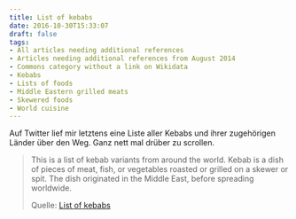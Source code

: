 ```yaml
---
title: List of kebabs
date: 2016-10-30T15:33:07
draft: false
tags:
- All articles needing additional references
- Articles needing additional references from August 2014
- Commons category without a link on Wikidata
- Kebabs
- Lists of foods
- Middle Eastern grilled meats
- Skewered foods
- World cuisine
---
```


Auf Twitter lief mir letztens eine Liste aller Kebabs und ihrer zugehörigen
Länder über den Weg. Ganz nett mal drüber zu scrollen.

> This is a list of kebab variants from around the world. Kebab is a dish
> of pieces of meat, fish, or vegetables roasted or grilled on a skewer or
> spit. The dish originated in the Middle East, before spreading worldwide.
>
> Quelle: [List of kebabs](https://en.wikipedia.org/wiki/List_of_kebabs)

